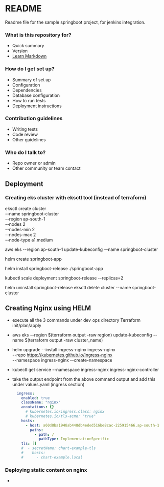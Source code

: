 # README #
Readme file for the sample springboot project, for jenkins integration.

### What is this repository for? ###


* Quick summary
* Version
* [Learn Markdown](https://bitbucket.org/tutorials/markdowndemo)

### How do I get set up? ###

* Summary of set up
* Configuration
* Dependencies
* Database configuration
* How to run tests
* Deployment instructions

### Contribution guidelines ###

* Writing tests
* Code review
* Other guidelines

### Who do I talk to? ###

* Repo owner or admin
* Other community or team contact

## Deployment

### Creating eks cluster with eksctl tool (instead of terraform)
eksctl create cluster \
  --name springboot-cluster \
  --region ap-south-1 \
  --nodes 2 \
  --nodes-min 2 \
  --nodes-max 2 \
  --node-type a1.medium

aws eks --region ap-south-1 update-kubeconfig --name springboot-cluster

helm create springboot-app

helm install springboot-release ./springboot-app

kubectl scale deployment springboot-release --replicas=2

helm uninstall springboot-release
eksctl delete cluster --name springboot-cluster

## Creating Nginx using HELM
- execute all the 3 commands under dev_ops directory Terraform init/plan/apply
- aws eks --region $(terraform output -raw region) update-kubeconfig --name $(terraform output -raw cluster_name)
- helm upgrade --install ingress-nginx ingress-nginx \
  --repo https://kubernetes.github.io/ingress-nginx \
  --namespace ingress-nginx --create-namespace

- kubectl get service --namespace ingress-nginx ingress-nginx-controller
- take the output endpoint from the above command output and add this under values.yaml (ingress section)
    ``` yaml
      ingress:
        enabled: true
        className: "nginx"
        annotations: {}
          # kubernetes.io/ingress.class: nginx
          # kubernetes.io/tls-acme: "true"
        hosts:
          - host: a60d8ba1948ab448db4eded516be8cac-225915466.ap-south-1.elb.amazonaws.com
            paths:
              - path: /
                pathType: ImplementationSpecific
        tls: []
        #  - secretName: chart-example-tls
        #    hosts:
        #      - chart-example.local
    ```
  
### Deploying static content on nginx
- 